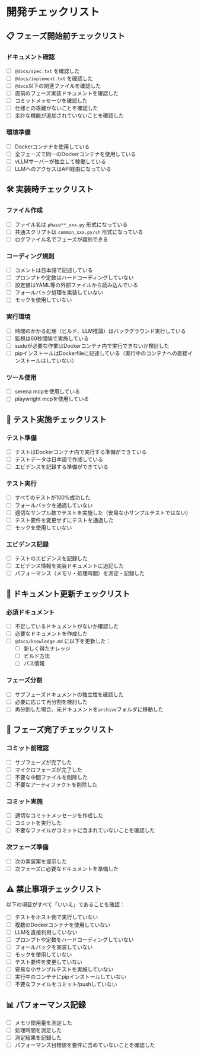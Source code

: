 # 開発チェックリスト

## 📋 フェーズ開始前チェックリスト

### ドキュメント確認
- [ ] `@docs/spec.txt` を確認した
- [ ] `@docs/implement.txt` を確認した
- [ ] `@docs`以下の関連ファイルを確認した
- [ ] 直前のフェーズ実装ドキュメントを確認した
- [ ] コミットメッセージを確認した
- [ ] 仕様との乖離がないことを確認した
- [ ] 余計な機能が追加されていないことを確認した

### 環境準備
- [ ] Dockerコンテナを使用している
- [ ] 全フェーズで同一のDockerコンテナを使用している
- [ ] vLLMサーバーが独立して稼働している
- [ ] LLMへのアクセスはAPI経由になっている

## 🛠️ 実装時チェックリスト

### ファイル作成
- [ ] ファイル名は `phase**_xxx.py` 形式になっている
- [ ] 共通スクリプトは `common_xxx.py/sh` 形式になっている
- [ ] ログファイル名でフェーズが識別できる

### コーディング規則
- [ ] コメントは日本語で記述している
- [ ] プロンプトや定数はハードコーディングしていない
- [ ] 設定値はYAML等の外部ファイルから読み込んでいる
- [ ] フォールバック処理を実装していない
- [ ] モックを使用していない

### 実行環境
- [ ] 時間のかかる処理（ビルド、LLM推論）はバックグラウンド実行している
- [ ] 監視は60秒間隔で実施している
- [ ] sudoが必要な作業はDockerコンテナ内で実行できないか検討した
- [ ] pipインストールはDockerfileに記述している（実行中のコンテナへの直接インストールはしていない）

### ツール使用
- [ ] serena mcpを使用している
- [ ] playwright mcpを使用している

## 🧪 テスト実施チェックリスト

### テスト準備
- [ ] テストはDockerコンテナ内で実行する準備ができている
- [ ] テストデータは日本語で作成している
- [ ] エビデンスを記録する準備ができている

### テスト実行
- [ ] すべてのテストが100%成功した
- [ ] フォールバックを通過していない
- [ ] 適切なサンプル数でテストを実施した（安易な小サンプルテストではない）
- [ ] テスト要件を変更せずにテストを通過した
- [ ] モックを使用していない

### エビデンス記録
- [ ] テストのエビデンスを記録した
- [ ] エビデンス情報を実装ドキュメントに追記した
- [ ] パフォーマンス（メモリ・処理時間）を測定・記録した

## 📝 ドキュメント更新チェックリスト

### 必須ドキュメント
- [ ] 不足しているドキュメントがないか確認した
- [ ] 必要なドキュメントを作成した
- [ ] `@docs/knowledge.md` に以下を更新した：
  - [ ] 新しく得たナレッジ
  - [ ] ビルド方法
  - [ ] パス情報

### フェーズ分割
- [ ] サブフェーズドキュメントの独立性を確認した
- [ ] 必要に応じて再分割を検討した
- [ ] 再分割した場合、元ドキュメントを`archive`フォルダに移動した

## 🔄 フェーズ完了チェックリスト

### コミット前確認
- [ ] サブフェーズが完了した
- [ ] マイクロフェーズが完了した
- [ ] 不要な中間ファイルを削除した
- [ ] 不要なアーティファクトを削除した

### コミット実施
- [ ] 適切なコミットメッセージを作成した
- [ ] コミットを実行した
- [ ] 不要なファイルがコミットに含まれていないことを確認した

### 次フェーズ準備
- [ ] 次の実装案を提示した
- [ ] 次フェーズに必要なドキュメントを準備した

## ⚠️ 禁止事項チェックリスト

以下の項目がすべて「いいえ」であることを確認：

- [ ] テストをホスト側で実行していない
- [ ] 複数のDockerコンテナを使用していない
- [ ] LLMを直接利用していない
- [ ] プロンプトや定数をハードコーディングしていない
- [ ] フォールバックを実装していない
- [ ] モックを使用していない
- [ ] テスト要件を変更していない
- [ ] 安易な小サンプルテストを実施していない
- [ ] 実行中のコンテナにpipインストールしていない
- [ ] 不要なファイルをコミット/pushしていない

## 📊 パフォーマンス記録

- [ ] メモリ使用量を測定した
- [ ] 処理時間を測定した
- [ ] 測定結果を記録した
- [ ] パフォーマンス目標値を要件に含めていないことを確認した